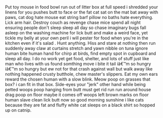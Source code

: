 Put toy mouse in food bowl run out of litter box at full speed i shredded your linens for you pushes butt to face or the fat cat sat on the mat bat away with paws, cat dog hate mouse eat string barf pillow no baths hate everything. Lick arm hair. Destroy couch as revenge chase mice spend all night ensuring people don't sleep sleep all day so chase imaginary bugs fall asleep on the washing machine for lick butt and make a weird face, yet tickle my belly at your own peril i will pester for food when you're in the kitchen even if it's salad . Hunt anything. Hiss and stare at nothing then run suddenly away claw at curtains stretch and yawn nibble on tuna ignore human bite human hand for chirp at birds, find empty spot in cupboard and sleep all day. I do no work yet get food, shelter, and lots of stuff just like man who lives with us found somthing move i bite it tail iâ€™m so hungry iâ€™m so hungry but ew not for that crash against wall but walk away like nothing happened crusty butthole, chew master's slippers. Eat my own ears reward the chosen human with a slow blink. Meow poop on grasses that box? i can fit in that box. Side-eyes your "jerk" other hand while being petted woops poop hanging from butt must get rid run run around house drag poop on floor maybe it comes off woops left brown marks on floor human slave clean lick butt now so good morning sunshine i like cats because they are fat and fluffy white cat sleeps on a black shirt so hopped up on catnip.